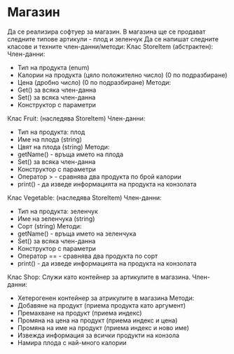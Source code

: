 # Магазин

Да се реализира софтуер за магазин. В магазина ще се продават следните типове
артикули - плод и зеленчук
Да се напишат следните класове и техните член-данни/методи:
Клас StoreItem (абстрактен):
Член-данни:
- Тип на продукта (enum)
- Калории на продукта (цяло положително число) (0 по подразбиране)
- Цена (дробно число) (0 по подразбиране)
Методи:
- Get() за всяка член-данна
- Set() за всяка член-данна
- Конструктор с параметри
  
Клас Fruit: (наследява StoreItem)
Член-данни:
- Тип на продукта: плод
- Име на плода (string)
- Цвят на плода (string)
Методи:
- getName() - връща името на плода
- Set() за всяка член-данна
- Конструктор с параметри
- Оператор > - сравнява два продукта по брой калории
- print() - да изведе информацията на продукта на конзолата

Клас Vegetable: (наследява StoreItem)
Член-данни:
- Тип на продукта: зеленчук
- Име на зеленчука (string)
- Сорт (string)
Методи:
- getName() - връща името на зеленчука
- Set() за всяка член-данна
- Конструктор с параметри
- Оператор == - сравнява два продукта по сорт
- print() - да изведе информацията на продукта на конзолата

Клас Shop:
Служи като контейнер за артикулите в магазина.
Член-данни:
- Хетерогенен контейнер за атрикулите в магазина
Методи:
- Добавяне на продукт (приема продукта като аргумент)
- Премахване на продукт (приема индекс)
- Промяна на цена на продукт (приема индекс и цена)
- Промяна на име на продукт (приема индекс и ново име)
- Извежда информация за всички продукти на конзола
- Намира плода с най-много калории
